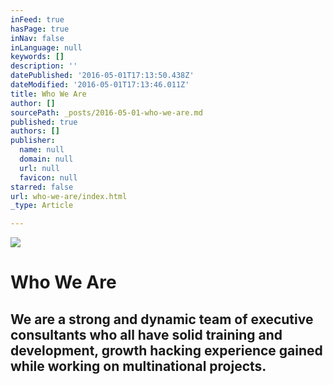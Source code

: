```yaml
---
inFeed: true
hasPage: true
inNav: false
inLanguage: null
keywords: []
description: ''
datePublished: '2016-05-01T17:13:50.438Z'
dateModified: '2016-05-01T17:13:46.011Z'
title: Who We Are
author: []
sourcePath: _posts/2016-05-01-who-we-are.md
published: true
authors: []
publisher:
  name: null
  domain: null
  url: null
  favicon: null
starred: false
url: who-we-are/index.html
_type: Article

---
```

![](https://the-grid-user-content.s3-us-west-2.amazonaws.com/b5b100b9-d126-4c1b-889d-abd5bb016313.jpg)

# Who We Are

## We are a strong and dynamic team of executive consultants who all have solid training and development, growth hacking experience gained while working on multinational projects.